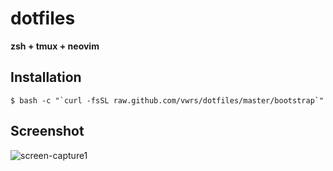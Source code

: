 dotfiles
===
**zsh + tmux + neovim**

## Installation
```
$ bash -c "`curl -fsSL raw.github.com/vwrs/dotfiles/master/bootstrap`"
```

## Screenshot
![screen-capture1](https://github.com/vwrs/dotfiles/blob/imgs/imgs/screen-capture1.png)

